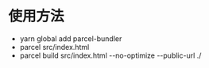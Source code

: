 # 使用方法

* yarn global add parcel-bundler
* parcel src/index.html
* parcel build src/index.html --no-optimize --public-url ./
